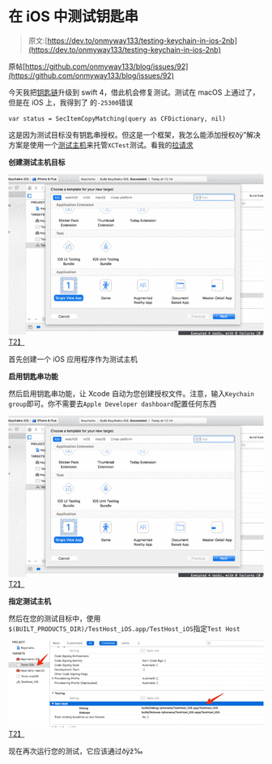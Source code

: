 # 在 iOS 中测试钥匙串

> 原文:[https://dev.to/onmyway133/testing-keychain-in-ios-2nb](https://dev.to/onmyway133/testing-keychain-in-ios-2nb)

原帖[https://github.com/onmyway133/blog/issues/92](https://github.com/onmyway133/blog/issues/92)

今天我把[钥匙链](https://github.com/hyperoslo/Keychains)升级到 swift 4，借此机会修复测试。测试在 macOS 上通过了，但是在 iOS 上，我得到了
的`-25300`错误

```
var status = SecItemCopyMatching(query as CFDictionary, nil) 
```

这是因为测试目标没有钥匙串授权。但这是一个框架，我怎么能添加授权ðÿ”解决方案是使用一个[测试主机](https://developer.apple.com/library/content/documentation/DeveloperTools/Conceptual/testing_with_xcode/chapters/05-running_tests.html)来托管`XCTest`测试。看我的[拉请求](https://github.com/hyperoslo/Keychains/pull/14)

**创建测试主机目标**

[![target](img/d05c560d348a7477fc99fc045baefbe0.png)T2】](https://res.cloudinary.com/practicaldev/image/fetch/s--y15rV0MM--/c_limit%2Cf_auto%2Cfl_progressive%2Cq_auto%2Cw_880/https://user-images.githubusercontent.com/2284279/31816541-059750f6-b591-11e7-9348-4119d07e57ca.png)

首先创建一个 iOS 应用程序作为测试主机

**启用钥匙串功能**

然后启用钥匙串功能，让 Xcode 自动为您创建授权文件。注意，输入`Keychain group`即可。你不需要去`Apple Developer dashboard`配置任何东西

[![target](img/35f90dd1a75b4cad893e4a257310b628.png)T2】](https://res.cloudinary.com/practicaldev/image/fetch/s--ql1PdBJ9--/c_limit%2Cf_auto%2Cfl_progressive%2Cq_auto%2Cw_880/https://user-images.githubusercontent.com/2284279/31816588-37d10d14-b591-11e7-8703-2b4c77fd7c34.png)

**指定测试主机**

然后在您的测试目标中，使用`$(BUILT_PRODUCTS_DIR)/TestHost_iOS.app/TestHost_iOS`指定`Test Host`

[![test host](img/e1fe331d9ded8e60fabd9ad2eacc1455.png)T2】](https://res.cloudinary.com/practicaldev/image/fetch/s--3iQhcJf8--/c_limit%2Cf_auto%2Cfl_progressive%2Cq_auto%2Cw_880/https://user-images.githubusercontent.com/2284279/31816646-68d8c7c6-b591-11e7-8ae8-e04d52e41e09.png)

现在再次运行您的测试，它应该通过ðÿž‰